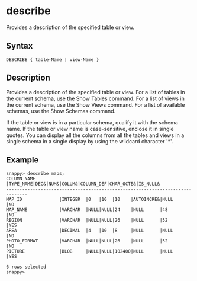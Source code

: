 # describe

Provides a description of the specified table or view.

## Syntax

```pre
DESCRIBE { table-Name | view-Name }
```

## Description

Provides a description of the specified table or view. For a list of tables in the current schema, use the Show Tables command. For a list of views in the current schema, use the Show Views command. For a list of available schemas, use the Show Schemas command.

If the table or view is in a particular schema, qualify it with the schema name. If the table or view name is case-sensitive, enclose it in single quotes. You can display all the columns from all the tables and views in a single schema in a single display by using the wildcard character '\*'. 

## Example

```pre
snappy> describe maps;
COLUMN_NAME         |TYPE_NAME|DEC&|NUM&|COLUM&|COLUMN_DEF|CHAR_OCTE&|IS_NULL&
------------------------------------------------------------------------------
MAP_ID              |INTEGER  |0   |10  |10    |AUTOINCRE&|NULL      |NO
MAP_NAME            |VARCHAR  |NULL|NULL|24    |NULL      |48        |NO
REGION              |VARCHAR  |NULL|NULL|26    |NULL      |52        |YES
AREA                |DECIMAL  |4   |10  |8     |NULL      |NULL      |NO
PHOTO_FORMAT        |VARCHAR  |NULL|NULL|26    |NULL      |52        |NO
PICTURE             |BLOB     |NULL|NULL|102400|NULL      |NULL      |YES

6 rows selected
snappy>
```


